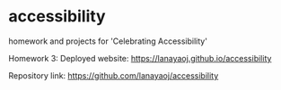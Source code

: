 # accessibility
homework and projects for 'Celebrating Accessibility'


Homework 3:
Deployed website: https://lanayaoj.github.io/accessibility


Repository link: https://github.com/lanayaoj/accessibility

